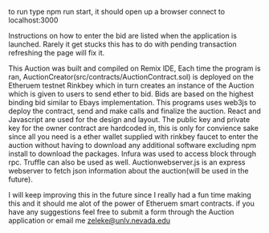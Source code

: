 to run type npm run start, it should open up a browser connect to localhost:3000

Instructions on how to enter the bid are listed when the application is launched.
Rarely it get stucks this has to do with pending transaction refreshing the page will fix it.

This Auction was built and compiled on Remix IDE, Each time the program is ran, AuctionCreator(src/contracts/AuctionContract.sol) is deployed on the Etheruem testnet Rinkbey which in turn creates an instance of the Auction which is given to users to send ether to bid. Bids are based on the highest binding bid similar to Ebays implementation. This programs uses web3js to deploy the contract, send and make calls and finalize the auction. React and Javascript are used for the design and layout. The public key and private key for the owner contract are hardcoded in, this is only for convience sake since all you need is a ether wallet supplied with rinkbey faucet to enter the auction without having to download any additional software excluding npm install to download the packages. Infura was used to access block through rpc. Truffle can also be used as well. Auctionwebserver.js is an express webserver to fetch json information about the auction(will be used in the future).

I will keep improving this in the future since I really had a fun time making this and it should me alot of the power of Etheruem smart contracts. if you have any suggestions feel free to submit a form through the Auction application or email me zeleke@unlv.nevada.edu
